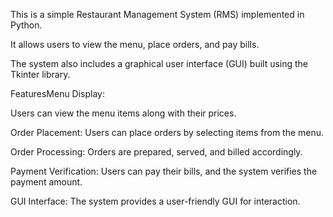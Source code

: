   This is a simple Restaurant Management System (RMS) implemented in Python.
  
  It allows users to view the menu, place orders, and pay bills.
  
  The system also includes a graphical user interface (GUI) built using the Tkinter library.

  FeaturesMenu Display:
  
  Users can view the menu items along with their prices.
  
  Order Placement: Users can place orders by selecting items from the menu.
  
  Order Processing: Orders are prepared, served, and billed accordingly.
  
  Payment Verification: Users can pay their bills, and the system verifies the payment amount.
  
  GUI Interface: The system provides a user-friendly GUI for interaction.
